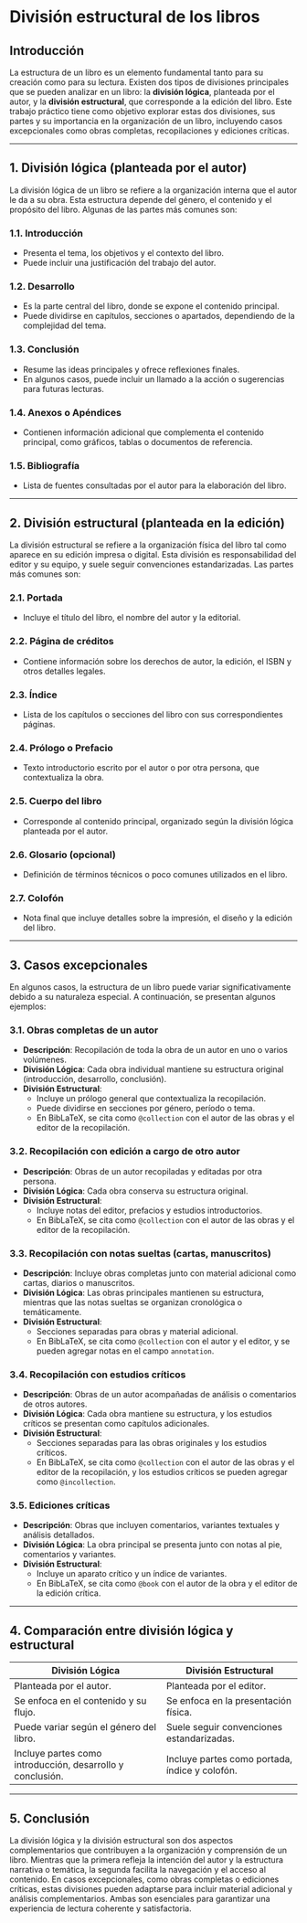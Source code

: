 # División estructural de los libros

## Introducción

La estructura de un libro es un elemento fundamental tanto para su creación como para su lectura. Existen dos tipos de divisiones principales que se pueden analizar en un libro: la **división lógica**, planteada por el autor, y la **división estructural**, que corresponde a la edición del libro. Este trabajo práctico tiene como objetivo explorar estas dos divisiones, sus partes y su importancia en la organización de un libro, incluyendo casos excepcionales como obras completas, recopilaciones y ediciones críticas.

---

## 1. División lógica (planteada por el autor)

La división lógica de un libro se refiere a la organización interna que el autor le da a su obra. Esta estructura depende del género, el contenido y el propósito del libro. Algunas de las partes más comunes son:

### 1.1. Introducción
- Presenta el tema, los objetivos y el contexto del libro.
- Puede incluir una justificación del trabajo del autor.

### 1.2. Desarrollo
- Es la parte central del libro, donde se expone el contenido principal.
- Puede dividirse en capítulos, secciones o apartados, dependiendo de la complejidad del tema.

### 1.3. Conclusión
- Resume las ideas principales y ofrece reflexiones finales.
- En algunos casos, puede incluir un llamado a la acción o sugerencias para futuras lecturas.

### 1.4. Anexos o Apéndices
- Contienen información adicional que complementa el contenido principal, como gráficos, tablas o documentos de referencia.

### 1.5. Bibliografía
- Lista de fuentes consultadas por el autor para la elaboración del libro.

---

## 2. División estructural (planteada en la edición)

La división estructural se refiere a la organización física del libro tal como aparece en su edición impresa o digital. Esta división es responsabilidad del editor y su equipo, y suele seguir convenciones estandarizadas. Las partes más comunes son:

### 2.1. Portada
- Incluye el título del libro, el nombre del autor y la editorial.

### 2.2. Página de créditos
- Contiene información sobre los derechos de autor, la edición, el ISBN y otros detalles legales.

### 2.3. Índice
- Lista de los capítulos o secciones del libro con sus correspondientes páginas.

### 2.4. Prólogo o Prefacio
- Texto introductorio escrito por el autor o por otra persona, que contextualiza la obra.

### 2.5. Cuerpo del libro
- Corresponde al contenido principal, organizado según la división lógica planteada por el autor.

### 2.6. Glosario (opcional)
- Definición de términos técnicos o poco comunes utilizados en el libro.

### 2.7. Colofón
- Nota final que incluye detalles sobre la impresión, el diseño y la edición del libro.

---

## 3. Casos excepcionales

En algunos casos, la estructura de un libro puede variar significativamente debido a su naturaleza especial. A continuación, se presentan algunos ejemplos:

### 3.1. Obras completas de un autor
- **Descripción**: Recopilación de toda la obra de un autor en uno o varios volúmenes.
- **División Lógica**: Cada obra individual mantiene su estructura original (introducción, desarrollo, conclusión).
- **División Estructural**: 
  - Incluye un prólogo general que contextualiza la recopilación.
  - Puede dividirse en secciones por género, período o tema.
  - En BibLaTeX, se cita como `@collection` con el autor de las obras y el editor de la recopilación.

### 3.2. Recopilación con edición a cargo de otro autor
- **Descripción**: Obras de un autor recopiladas y editadas por otra persona.
- **División Lógica**: Cada obra conserva su estructura original.
- **División Estructural**:
  - Incluye notas del editor, prefacios y estudios introductorios.
  - En BibLaTeX, se cita como `@collection` con el autor de las obras y el editor de la recopilación.

### 3.3. Recopilación con notas sueltas (cartas, manuscritos)
- **Descripción**: Incluye obras completas junto con material adicional como cartas, diarios o manuscritos.
- **División Lógica**: Las obras principales mantienen su estructura, mientras que las notas sueltas se organizan cronológica o temáticamente.
- **División Estructural**:
  - Secciones separadas para obras y material adicional.
  - En BibLaTeX, se cita como `@collection` con el autor y el editor, y se pueden agregar notas en el campo `annotation`.

### 3.4. Recopilación con estudios críticos
- **Descripción**: Obras de un autor acompañadas de análisis o comentarios de otros autores.
- **División Lógica**: Cada obra mantiene su estructura, y los estudios críticos se presentan como capítulos adicionales.
- **División Estructural**:
  - Secciones separadas para las obras originales y los estudios críticos.
  - En BibLaTeX, se cita como `@collection` con el autor de las obras y el editor de la recopilación, y los estudios críticos se pueden agregar como `@incollection`.

### 3.5. Ediciones críticas
- **Descripción**: Obras que incluyen comentarios, variantes textuales y análisis detallados.
- **División Lógica**: La obra principal se presenta junto con notas al pie, comentarios y variantes.
- **División Estructural**:
  - Incluye un aparato crítico y un índice de variantes.
  - En BibLaTeX, se cita como `@book` con el autor de la obra y el editor de la edición crítica.

---

## 4. Comparación entre división lógica y estructural

| **División Lógica**                     | **División Estructural**                |
|-----------------------------------------|-----------------------------------------|
| Planteada por el autor.                 | Planteada por el editor.                |
| Se enfoca en el contenido y su flujo.   | Se enfoca en la presentación física.    |
| Puede variar según el género del libro. | Suele seguir convenciones estandarizadas. |
| Incluye partes como introducción, desarrollo y conclusión. | Incluye partes como portada, índice y colofón. |

---

## 5. Conclusión

La división lógica y la división estructural son dos aspectos complementarios que contribuyen a la organización y comprensión de un libro. Mientras que la primera refleja la intención del autor y la estructura narrativa o temática, la segunda facilita la navegación y el acceso al contenido. En casos excepcionales, como obras completas o ediciones críticas, estas divisiones pueden adaptarse para incluir material adicional y análisis complementarios. Ambas son esenciales para garantizar una experiencia de lectura coherente y satisfactoria.
